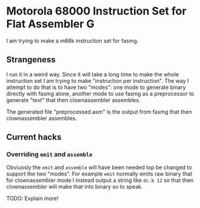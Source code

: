 # Motorola 68000 Instruction Set for Flat Assembler G

I am trying to make a m68k instruction set for fasmg.

## Strangeness

I run it in a weird way. Since it will take a long time to make the whole
instruction set I am trying to make "instruction per instruction". The way I
attempt to do that is to have two "modes": one mode to generate binary directly
with fasmg alone, another mode to use fasmg as a preprocessor to generate "text"
that then clownassembler assembles.

The generated file "preprocessed.asm" is the output from fasmg that then
clownassembler assembles.

## Current hacks

### Overriding `emit` and `assemble`

Obviuosly the `emit` and `assemble` will have been needed top be changed to
support the two "modes". For example `emit` normally emits raw binary that for
clownassembler mode I instead output a string like `dc.b 12` so that then
clownassembler will make that into binary so to speak.

TODO: Explain more!
